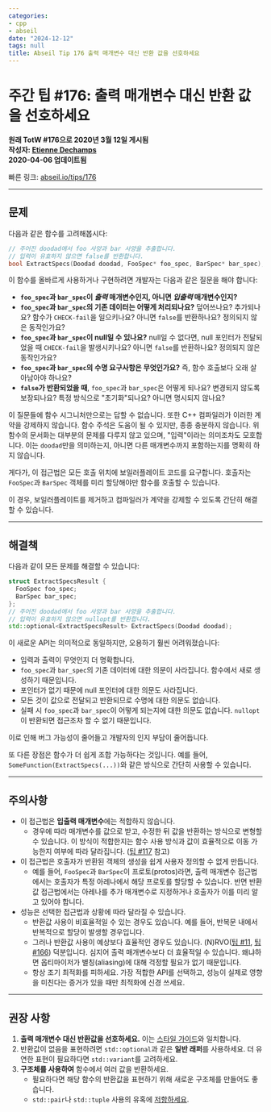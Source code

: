 ```yaml
---
categories:
- cpp
- abseil
date: "2024-12-12"
tags: null
title: Abseil Tip 176 출력 매개변수 대신 반환 값을 선호하세요
---
```



# 주간 팁 #176: 출력 매개변수 대신 반환 값을 선호하세요

**원래 TotW #176으로 2020년 3월 12일 게시됨**  
**작성자: [Etienne Dechamps](mailto:edechamps@google.com)**  
**2020-04-06 업데이트됨**

빠른 링크: [abseil.io/tips/176](https://abseil.io/tips/176)

---

## 문제

다음과 같은 함수를 고려해봅시다:

```cpp
// 주어진 doodad에서 foo 사양과 bar 사양을 추출합니다.
// 입력이 유효하지 않으면 false를 반환합니다.
bool ExtractSpecs(Doodad doodad, FooSpec* foo_spec, BarSpec* bar_spec);
```

이 함수를 올바르게 사용하거나 구현하려면 개발자는 다음과 같은 질문을 해야 합니다:

- **`foo_spec`과 `bar_spec`이 *출력* 매개변수인지, 아니면 *입출력* 매개변수인지?**
- **`foo_spec`과 `bar_spec`의 기존 데이터는 어떻게 처리되나요?** 덮어쓰나요? 추가되나요? 함수가 `CHECK-fail`을 일으키나요? 아니면 `false`를 반환하나요? 정의되지 않은 동작인가요?
- **`foo_spec`과 `bar_spec`이 null일 수 있나요?** null일 수 없다면, null 포인터가 전달되었을 때 `CHECK-fail`을 발생시키나요? 아니면 `false`를 반환하나요? 정의되지 않은 동작인가요?
- **`foo_spec`과 `bar_spec`의 수명 요구사항은 무엇인가요?** 즉, 함수 호출보다 오래 살아남아야 하나요?
- **`false`가 반환되었을 때**, `foo_spec`과 `bar_spec`은 어떻게 되나요? 변경되지 않도록 보장되나요? 특정 방식으로 "초기화"되나요? 아니면 명시되지 않나요?

이 질문들에 함수 시그니처만으로는 답할 수 없습니다. 또한 C++ 컴파일러가 이러한 계약을 강제하지 않습니다. 함수 주석은 도움이 될 수 있지만, 종종 충분하지 않습니다. 위 함수의 문서화는 대부분의 문제를 다루지 않고 있으며, "입력"이라는 의미조차도 모호합니다. 이는 `doodad`만을 의미하는지, 아니면 다른 매개변수까지 포함하는지를 명확히 하지 않습니다.

게다가, 이 접근법은 모든 호출 위치에 보일러플레이트 코드를 요구합니다. 호출자는 `FooSpec`과 `BarSpec` 객체를 미리 할당해야만 함수를 호출할 수 있습니다.

이 경우, 보일러플레이트를 제거하고 컴파일러가 계약을 강제할 수 있도록 간단히 해결할 수 있습니다.

---

## 해결책

다음과 같이 모든 문제를 해결할 수 있습니다:

```cpp
struct ExtractSpecsResult {
  FooSpec foo_spec;
  BarSpec bar_spec;
};
// 주어진 doodad에서 foo 사양과 bar 사양을 추출합니다.
// 입력이 유효하지 않으면 nullopt를 반환합니다.
std::optional<ExtractSpecsResult> ExtractSpecs(Doodad doodad);
```

이 새로운 API는 의미적으로 동일하지만, 오용하기 훨씬 어려워졌습니다:

- 입력과 출력이 무엇인지 더 명확합니다.
- `foo_spec`과 `bar_spec`의 기존 데이터에 대한 의문이 사라집니다. 함수에서 새로 생성하기 때문입니다.
- 포인터가 없기 때문에 null 포인터에 대한 의문도 사라집니다.
- 모든 것이 값으로 전달되고 반환되므로 수명에 대한 의문도 없습니다.
- 실패 시 `foo_spec`과 `bar_spec`이 어떻게 되는지에 대한 의문도 없습니다. `nullopt`이 반환되면 접근조차 할 수 없기 때문입니다.

이로 인해 버그 가능성이 줄어들고 개발자의 인지 부담이 줄어듭니다.

또 다른 장점은 함수가 더 쉽게 조합 가능하다는 것입니다. 예를 들어, `SomeFunction(ExtractSpecs(...))`와 같은 방식으로 간단히 사용할 수 있습니다.

---

## 주의사항

- 이 접근법은 **입출력 매개변수**에는 적합하지 않습니다.
  - 경우에 따라 매개변수를 값으로 받고, 수정한 뒤 값을 반환하는 방식으로 변형할 수 있습니다. 이 방식이 적합한지는 함수 사용 방식과 값이 효율적으로 이동 가능한지 여부에 따라 달라집니다. ([팁 #117](/tips/117) 참고)
- 이 접근법은 호출자가 반환된 객체의 생성을 쉽게 사용자 정의할 수 없게 만듭니다.
  - 예를 들어, `FooSpec`과 `BarSpec`이 프로토(protos)라면, 출력 매개변수 접근법에서는 호출자가 특정 아레나에서 해당 프로토를 할당할 수 있습니다. 반면 반환값 접근법에서는 아레나를 추가 매개변수로 지정하거나 호출자가 이를 미리 알고 있어야 합니다.
- 성능은 선택한 접근법과 상황에 따라 달라질 수 있습니다.
  - 반환값 사용이 비효율적일 수 있는 경우도 있습니다. 예를 들어, 반복문 내에서 반복적으로 할당이 발생할 경우입니다.
  - 그러나 반환값 사용이 예상보다 효율적인 경우도 있습니다. (N)RVO([팁 #11](/tips/11), [팁 #166](/tips/166)) 덕분입니다. 심지어 출력 매개변수보다 더 효율적일 수 있습니다. 왜냐하면 옵티마이저가 별칭(aliasing)에 대해 걱정할 필요가 없기 때문입니다.
  - 항상 조기 최적화를 피하세요. 가장 적합한 API를 선택하고, 성능이 실제로 영향을 미친다는 증거가 있을 때만 최적화에 신경 쓰세요.

---

## 권장 사항

1. **출력 매개변수 대신 반환값을 선호하세요.** 이는 [스타일 가이드](https://google.github.io/styleguide/cppguide.html#Output_Parameters)와 일치합니다.
2. 반환값이 없음을 표현하려면 `std::optional`과 같은 **일반 래퍼**를 사용하세요. 더 유연한 표현이 필요하다면 `std::variant`를 고려하세요.
3. **구조체를 사용하여** 함수에서 여러 값을 반환하세요.
   - 필요하다면 해당 함수의 반환값을 표현하기 위해 새로운 구조체를 만들어도 좋습니다.
   - `std::pair`나 `std::tuple` 사용의 유혹에 [저항하세요](https://google.github.io/styleguide/cppguide.html#Structs_vs._Tuples).